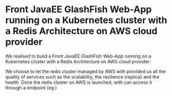 # Front JavaEE GlashFish Web-App running on a Kubernetes cluster with a Redis Architecture on AWS cloud provider

We realised to build a Front JavaEE GlashFish Web-App running on a Kubernetes cluster with a Redis Architecture on AWS cloud provider:


We choose to let the redis cluster managed by AWS with provided us all the quality of services such as the scalability, the resilience (replica) and the health. Once the redis cluster on AWS is launched, with can access it through a endpoint (eg.)
